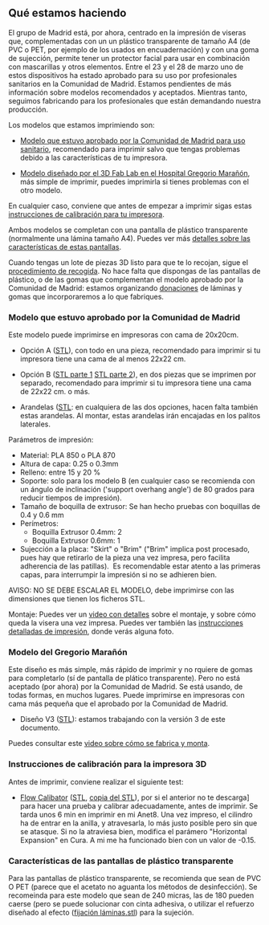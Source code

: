 ## Qué estamos haciendo

El grupo de Madrid está, por ahora, centrado en la impresión de viseras que, complementadas con un un plástico transparente de tamaño A4 (de PVC o PET, por ejemplo de los usados en encuadernación) y con una goma de sujección, permite tener un protector facial para usar en combinación con mascarillas y otros elementos. Entre el 23 y el 28 de marzo uno de estos dispositivos ha estado aprobado para su uso por profesionales sanitarios en la Comunidad de Madrid. Estamos pendientes de más información sobre modelos recomendados y aceptados. Mientras tanto, seguimos fabricando para los profesionales que están demandando nuestra producción.

Los modelos que estamos imprimiendo son:

* [Modelo que estuvo aprobado por la Comunidad de Madrid para uso sanitario](#aprobado), recomendado para imprimir salvo que tengas problemas debido a las características de tu impresora.

* [Modelo diseñado por el 3D Fab Lab en el Hospital Gregorio Marañón](#gregorio), más simple de imprimir, puedes imprimirla si tienes problemas con el otro modelo.

En cualquier caso, conviene que antes de empezar a imprimir sigas estas [instrucciones de calibración para tu impresora](#calibracion).

Ambos modelos se completan con una pantalla de plástico transparente (normalmente una lámina tamaño A4). Puedes ver más [detalles sobre las características de estas pantallas](#pantallas).

Cuando tengas un lote de piezas 3D listo para que te lo recojan, sigue el [procedimiento de recogida](proceso). No hace falta que dispongas de las pantallas de plástico, o de las gomas que complementan el modelo aprobado por la Comunidad de Madrid: estamos organizando [donaciones](#donaciones) de láminas y gomas que incorporaremos a lo que fabriques.

### <a name="aprobado">Modelo que estuvo aprobado por la Comunidad de Madrid</a>

Este modelo puede imprimirse en impresoras con cama de 20x20cm.

* Opción A ([STL](A-Principal_Visera_Madrid-Aprobada_1.0.stl)), con todo en una pieza, recomendado para imprimir si tu impresora tiene una cama de al menos 22x22 cm.

*  Opción B ([STL parte 1](B1_Visera_Madrid-Aprobada_1.0.stl)  [STL parte 2](B2_Visera_Madrid-Aprobada_1.0.stl)), en dos piezas que se imprimen por separado, recomendado para imprimir si tu impresora tiene una cama de 22x22 cm. o más.

* Arandelas ([STL](Arandelas_Visera_Madrid-Aprobada_1.0.stl): en cualquiera de las dos opciones, hacen falta también estas arandelas. Al montar, estas arandelas irán encajadas en los palitos laterales.

Parámetros de impresión:

* Material: PLA 850 o PLA 870
* Altura de capa: 0.25 o 0.3mm
* Relleno: entre 15 y 20 %
* Soporte: solo para los modelo B (en cualquier caso se recomienda con un ángulo de inclinación ('support overhang angle') de 80 grados para reducir tiempos de impresión).
* Tamaño de boquilla de extrusor: Se han hecho pruebas con boquillas de 0.4 y 0.6 mm
* Perímetros:
  - Boquilla Extrusor 0.4mm: 2
  - Boquilla Extrusor 0.6mm: 1
* Sujección a la placa: "Skirt" o "Brim" ("Brim" implica post procesado, pues hay que retirarlo de la pieza una vez impresa, pero facilita adherencia de las patillas).
﻿
Es recomendable estar atento a las primeras capas, para interrumpir la impresión si no se adhieren bien.

AVISO: NO SE DEBE ESCALAR EL MODELO, debe imprimirse con las dimensiones que tienen los ficheros STL.

Montaje: Puedes ver un [video con detalles](https://youtu.be/OjrsSroGJtQ) sobre el montaje, y sobre cómo queda la visera una vez impresa. Puedes ver también las [instrucciones detalladas de impresión](https://wikifactory.com/+covidmakersmadrid/visera-hospitales), donde verás alguna foto.


### <a name="gregorio">Modelo del Gregorio Marañón</a>

Este diseño es más simple, más rápido de imprimir y no rquiere de gomas para completarlo (sí de pantalla de plático transparente). Pero no está aceptado (por ahora) por la Comunidad de Madrid. Se está usando, de todas formas, en muchos lugares. Puede imprimirse en impresoras con cama más pequeña que el aprobado por la Comunidad de Madrid.

* Diseño V3 ([STL](SIMPLE_V3.stl)): estamos trabajando con la versión 3 de este documento.

Puedes consultar este [video sobre cómo se fabrica y monta](https://www.youtube.com/watch?v=PltnknIDqJg).

### <a name="calibracion">Instrucciones de calibración para la impresora 3D</a>

Antes de imprimir, conviene realizar el siguiente test:

* [Flow Calibator](https://www.thingiverse.com/thing:1662342) ([STL](https://cdn.thingiverse.com/assets/43/12/fc/91/0b/flow_calibrator.stl), [copia del STL](flow_calibrator.stl)), por si el anterior no te descarga] para hacer una prueba y calibrar adecuadamente, antes de imprimir. Se tarda unos 6 min en imprimir en mi Anet8. Una vez impreso, el cilindro ha de entrar en la anilla, y atravesarla, lo más justo posible pero sin que se atasque. Si no la atraviesa bien, modifica el parámero "Horizontal Expansion" en Cura. A mi me ha funcionado bien con un valor de -0.15.


### <a name="pantallas">Características de las pantallas de plástico transparente</a>

Para las pantallas de plástico transparente, se recomienda que sean de PVC O PET (parece que el acetato no aguanta los métodos de desinfección). Se recomeinda para este modelo que sean de 240 micras, las de 180 pueden caerse (pero se puede solucionar con cinta adhesiva, o utilizar el refuerzo diseñado al efecto ([fijación láminas.stl](https://cdn.thingiverse.com/assets/90/9a/52/09/6a/fijacion_laminas_finas_Visera_3.5.2.stl)) para la sujeción. 

